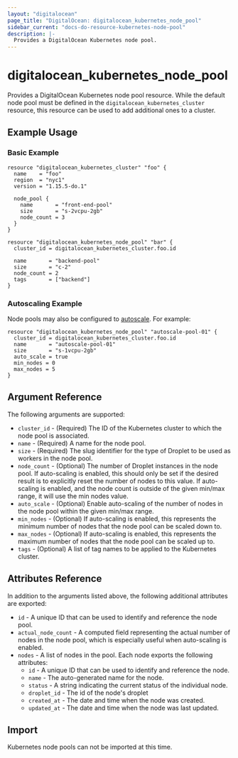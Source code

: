```yaml
---
layout: "digitalocean"
page_title: "DigitalOcean: digitalocean_kubernetes_node_pool"
sidebar_current: "docs-do-resource-kubernetes-node-pool"
description: |-
  Provides a DigitalOcean Kubernetes node pool.
---
```


# digitalocean\_kubernetes\_node\_pool

Provides a DigitalOcean Kubernetes node pool resource. While the default node pool must be defined in the `digitalocean_kubernetes_cluster` resource, this resource can be used to add additional ones to a cluster.

## Example Usage

### Basic Example

```hcl
resource "digitalocean_kubernetes_cluster" "foo" {
  name    = "foo"
  region  = "nyc1"
  version = "1.15.5-do.1"

  node_pool {
    name       = "front-end-pool"
    size       = "s-2vcpu-2gb"
    node_count = 3
  }
}

resource "digitalocean_kubernetes_node_pool" "bar" {
  cluster_id = digitalocean_kubernetes_cluster.foo.id

  name       = "backend-pool"
  size       = "c-2"
  node_count = 2
  tags       = ["backend"]
}
```

### Autoscaling Example

Node pools may also be configured to [autoscale](https://www.digitalocean.com/docs/kubernetes/how-to/autoscale/).
For example:

```hcl
resource "digitalocean_kubernetes_node_pool" "autoscale-pool-01" {
  cluster_id = digitalocean_kubernetes_cluster.foo.id
  name       = "autoscale-pool-01"
  size       = "s-1vcpu-2gb"
  auto_scale = true
  min_nodes = 0
  max_nodes = 5
}
```


## Argument Reference

The following arguments are supported:

* `cluster_id` - (Required) The ID of the Kubernetes cluster to which the node pool is associated.
* `name` - (Required) A name for the node pool.
* `size` - (Required) The slug identifier for the type of Droplet to be used as workers in the node pool.
* `node_count` - (Optional) The number of Droplet instances in the node pool. If auto-scaling is enabled, this should only be set if the desired result is to explicitly reset the number of nodes to this value. If auto-scaling is enabled, and the node count is outside of the given min/max range, it will use the min nodes value.
* `auto_scale` - (Optional) Enable auto-scaling of the number of nodes in the node pool within the given min/max range.
* `min_nodes` - (Optional) If auto-scaling is enabled, this represents the minimum number of nodes that the node pool can be scaled down to.
* `max_nodes` - (Optional) If auto-scaling is enabled, this represents the maximum number of nodes that the node pool can be scaled up to.
* `tags` - (Optional) A list of tag names to be applied to the Kubernetes cluster.

## Attributes Reference

In addition to the arguments listed above, the following additional attributes are exported:

* `id` -  A unique ID that can be used to identify and reference the node pool.
* `actual_node_count` - A computed field representing the actual number of nodes in the node pool, which is especially useful when auto-scaling is enabled.
* `nodes` - A list of nodes in the pool. Each node exports the following attributes:
  - `id` -  A unique ID that can be used to identify and reference the node.
  - `name` - The auto-generated name for the node.
  - `status` -  A string indicating the current status of the individual node.
  - `droplet_id` - The id of the node's droplet
  - `created_at` - The date and time when the node was created.
  - `updated_at` - The date and time when the node was last updated.

## Import

Kubernetes node pools can not be imported at this time.
